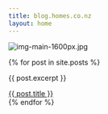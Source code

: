 ```yaml
---
title: blog.homes.co.nz
layout: home
---
```


![img-main-1600px.jpg](/uploads/img-main-1600px.jpg)
<div class="row">
{% for post in site.posts %}
<div class="col-md-4">
<p>{{ post.excerpt }}</p>
<a href="{{ post.url }}">{{ post.title }}</a>
</div>
{% endfor %}
</div>